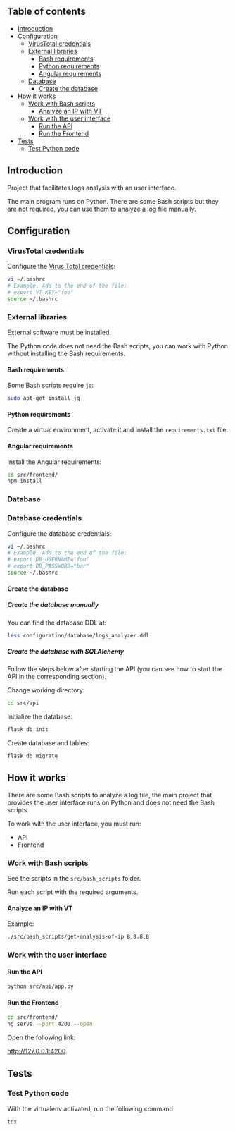 ## Table of contents

- [Introduction](#introduction)
- [Configuration](#configuration)
  - [VirusTotal credentials](#virustotal-credentials)
  - [External libraries](#external-libraries)
    - [Bash requirements](#bash-requirements)
    - [Python requirements](#python-requirements)
    - [Angular requirements](#angular-requirements)
  - [Database](#database)
    - [Create the database](#create-the-database)
- [How it works](#how-it-works)
  - [Work with Bash scripts](#work-with-bash-scripts)
    - [Analyze an IP with VT](#analyze-an-ip-with-vt)
  - [Work with the user interface](#work-with-the-user-interface)
    - [Run the API](#run-the-api)
    - [Run the Frontend](#run-the-frontend)
- [Tests](#tests)
  - [Test Python code](#test-python-code)

## Introduction

Project that facilitates logs analysis with an user interface.

The main program runs on Python. There are some Bash scripts but they are not required, you can use them to analyze a log file manually.

## Configuration

### VirusTotal credentials

Configure the [Virus Total credentials](https://support.virustotal.com/hc/en-us/articles/115002088769-Please-give-me-an-API-key):

```bash
vi ~/.bashrc
# Example. Add to the end of the file:
# export VT_KEY="foo"
source ~/.bashrc
```

### External libraries

External software must be installed.

The Python code does not need the Bash scripts, you can work with Python without installing the Bash requirements.

#### Bash requirements

Some Bash scripts require `jq`:

```bash
sudo apt-get install jq
```

#### Python requirements

Create a virtual environment, activate it and install the `requirements.txt` file.

#### Angular requirements

Install the Angular requirements:

```bash
cd src/frontend/
npm install
```

### Database

### Database credentials

Configure the database credentials:

```bash
vi ~/.bashrc
# Example. Add to the end of the file:
# export DB_USERNAME="foo"
# export DB_PASSWORD="bar"
source ~/.bashrc
```

#### Create the database

##### Create the database manually

You can find the database DDL at:

```bash
less configuration/database/logs_analyzer.ddl
```

##### Create the database with SQLAlchemy

Follow the steps below after starting the API (you can see how to start the API in the corresponding section).

Change working directory:

```bash
cd src/api
```

Initialize the database:

```bash
flask db init
```

Create database and tables:

```bash
flask db migrate
```

## How it works

There are some Bash scripts to analyze a log file, the main project that provides the user interface runs on Python and does not need the Bash scripts.

To work with the user interface, you must run:

- API
- Frontend

### Work with Bash scripts

See the scripts in the `src/bash_scripts` folder.

Run each script with the required arguments.

#### Analyze an IP with VT

Example:

```bash
./src/bash_scripts/get-analysis-of-ip 8.8.8.8
```

### Work with the user interface

#### Run the API

```bash
python src/api/app.py
```

#### Run the Frontend

```bash
cd src/frontend/
ng serve --port 4200 --open
```

Open the following link:

<http://127.0.0.1:4200>

## Tests

### Test Python code

With the virtualenv activated, run the following command:

```bash
tox
```
